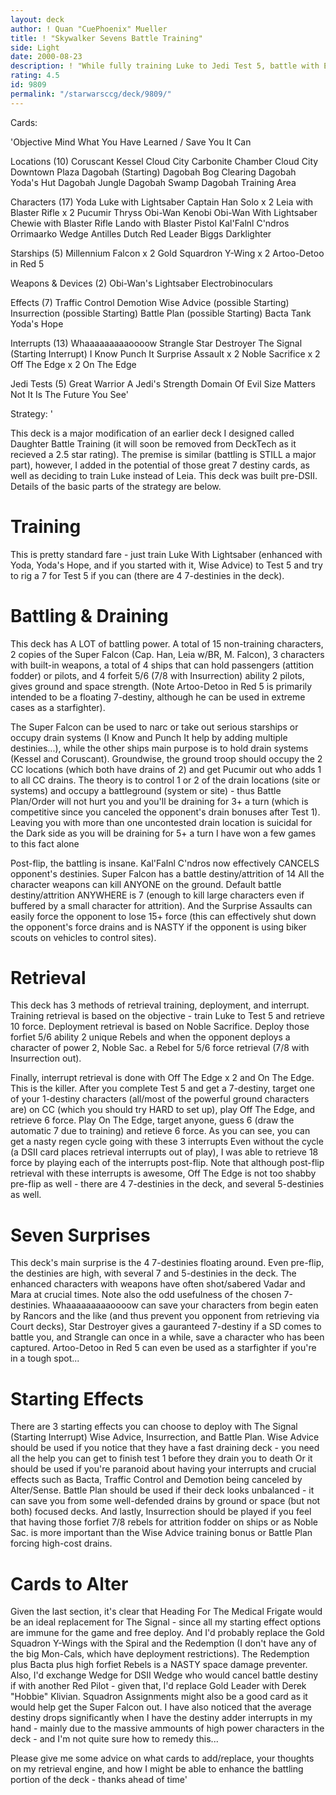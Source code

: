 ```yaml
---
layout: deck
author: ! Quan "CuePhoenix" Mueller
title: ! "Skywalker Sevens Battle Training"
side: Light
date: 2000-08-23
description: ! "While fully training Luke to Jedi Test 5, battle with Enhanced mains, Super Falcon, and floating sevens. After completing Test 5 (with a seven), a non-traditional retrieval engine is used to prolong the game and enhance the damage done by battling."
rating: 4.5
id: 9809
permalink: "/starwarsccg/deck/9809/"
---
```

Cards: 

'Objective
Mind What You Have Learned / Save You It Can

Locations (10)
Coruscant
Kessel
Cloud City Carbonite Chamber
Cloud City Downtown Plaza
Dagobah (Starting)
Dagobah Bog Clearing
Dagobah Yoda's Hut
Dagobah Jungle
Dagobah Swamp
Dagobah Training Area

Characters (17)
Yoda
Luke with Lightsaber
Captain Han Solo x 2
Leia with Blaster Rifle x 2
Pucumir Thryss
Obi-Wan Kenobi
Obi-Wan With Lightsaber
Chewie with Blaster Rifle
Lando with Blaster Pistol
Kal'Falnl C'ndros
Orrimaarko
Wedge Antilles
Dutch
Red Leader
Biggs Darklighter

Starships (5)
Millennium Falcon x 2
Gold Squardron Y-Wing x 2
Artoo-Detoo in Red 5

Weapons & Devices (2)
Obi-Wan's Lightsaber
Electrobinoculars

Effects (7)
Traffic Control
Demotion
Wise Advice (possible Starting)
Insurrection (possible Starting)
Battle Plan (possible Starting)
Bacta Tank
Yoda's Hope

Interrupts (13)
Whaaaaaaaaaoooow
Strangle
Star Destroyer
The Signal (Starting Interrupt)
I Know
Punch It
Surprise Assault x 2
Noble Sacrifice x 2
Off The Edge x 2
On The Edge

Jedi Tests (5)
Great Warrior
A Jedi's Strength
Domain Of Evil
Size Matters Not
It Is The Future You See'

Strategy: '

This deck is a major modification of an earlier deck I designed called Daughter Battle Training (it will soon be removed from DeckTech as it recieved a 2.5 star rating). The premise is similar (battling is STILL a major part), however, I added in the potential of those great 7 destiny cards, as well as deciding to train Luke instead of Leia. This deck was built pre-DSII. Details of the basic parts of the strategy are below.

Training
=======================
This is pretty standard fare - just train Luke With Lightsaber (enhanced with Yoda, Yoda's Hope, and if you started with it, Wise Advice) to Test 5 and try to rig a 7 for Test 5 if you can (there are 4 7-destinies in the deck).

Battling & Draining
=======================
This deck has A LOT of battling power. A total of 15 non-training characters, 2 copies of the Super Falcon (Cap. Han, Leia w/BR, M. Falcon), 3 characters with built-in weapons, a total of 4 ships that can hold passengers (attition fodder) or pilots, and 4 forfeit 5/6 (7/8 with Insurrection) ability 2 pilots, gives ground and space strength. (Note Artoo-Detoo in Red 5 is primarily intended to be a floating 7-destiny, although he can be used in extreme cases as a starfighter).

The Super Falcon can be used to narc or take out serious starships or occupy drain systems (I Know and Punch It help by adding multiple destinies...), while the other ships main purpose is to hold drain systems (Kessel and Coruscant). Groundwise, the ground troop should occupy the 2 CC locations (which both have drains of 2) and get Pucumir out who adds 1 to all CC drains. The theory is to control 1 or 2 of the drain locations (site or systems) and occupy a battleground (system or site) - thus Battle Plan/Order will not hurt you and you'll be draining for 3+ a turn (which is competitive since you canceled the opponent's drain bonuses after Test 1). Leaving you with more than one uncontested drain location is suicidal for the Dark side as you will be draining for 5+ a turn I have won a few games to this fact alone

Post-flip, the battling is insane. Kal'Falnl C'ndros now effectively CANCELS opponent's destinies. Super Falcon has a battle destiny/attrition of 14 All the character weapons can kill ANYONE on the ground. Default battle destiny/attrition ANYWHERE is 7 (enough to kill large characters even if buffered by a small character for attrition). And the Surprise Assaults can easily force the opponent to lose 15+ force (this can effectively shut down the opponent's force drains and is NASTY if the opponent is using biker scouts on vehicles to control sites).

Retrieval
=======================
This deck has 3 methods of retrieval training, deployment, and interrupt. Training retrieval is based on the objective - train Luke to Test 5 and retrieve 10 force. Deployment retrieval is based on Noble Sacrifice. Deploy those forfiet 5/6 ability 2 unique Rebels and when the opponent deploys a character of power 2, Noble Sac. a Rebel for 5/6 force retrieval (7/8 with Insurrection out).

Finally, interrupt retrieval is done with Off The Edge x 2 and On The Edge. This is the killer. After you complete Test 5 and get a 7-destiny, target one of your 1-destiny characters (all/most of the powerful ground characters are) on CC (which you should try HARD to set up), play Off The Edge, and retrieve 6 force. Play On The Edge, target anyone, guess 6 (draw the automatic 7 due to training) and retieve 6 force. As you can see, you can get a nasty regen cycle going with these 3 interrupts Even without the cycle (a DSII card places retrieval interrupts out of play), I was able to retrieve 18 force by playing each of the interrupts post-flip. Note that although post-flip retrieval with these interrupts is awesome, Off The Edge is not too shabby pre-flip as well - there are 4 7-destinies in the deck, and several 5-destinies as well.

Seven Surprises
=======================
This deck's main surprise is the 4 7-destinies floating around. Even pre-flip, the destinies are high, with several 7 and 5-destinies in the deck. The enhanced characters with weapons have often shot/sabered Vadar and Mara at crucial times. Note also the odd usefulness of the chosen 7-destinies. Whaaaaaaaaaoooow can save your characters from begin eaten by Rancors and the like (and thus prevent you opponent from retrieving via Court decks), Star Destroyer gives a gauranteed 7-destiny if a SD comes to battle you, and Strangle can once in a while, save a character who has been captured. Artoo-Detoo in Red 5 can even be used as a starfighter if you're in a tough spot...

Starting Effects
=======================
There are 3 starting effects you can choose to deploy with The Signal (Starting Interrupt) Wise Advice, Insurrection, and Battle Plan. Wise Advice should be used if you notice that they have a fast draining deck - you need all the help you can get to finish test 1 before they drain you to death Or it should be used if you're paranoid about having your interrupts and crucial effects such as Bacta, Traffic Control and Demotion being canceled by Alter/Sense. Battle Plan should be used if their deck looks unbalanced - it can save you from some well-defended drains by ground or space (but not both) focused decks. And lastly, Insurrection should be played if you feel that having those forfiet 7/8 rebels for attrition fodder on ships or as Noble Sac. is more important than the Wise Advice training bonus or Battle Plan forcing high-cost drains.

Cards to Alter
=======================
Given the last section, it's clear that Heading For The Medical Frigate would be an ideal replacement for The Signal - since all my starting effect options are immune for the game and free deploy. And I'd probably replace the Gold Squadron Y-Wings with the Spiral and the Redemption (I don't have any of the big Mon-Cals, which have deployment restrictions). The Redemption plus Bacta plus high forfiet Rebels is a NASTY space damage preventer. Also, I'd exchange Wedge for DSII Wedge who would cancel battle destiny if with another Red Pilot - given that, I'd replace Gold Leader with Derek "Hobbie" Klivian. Squadron Assignments might also be a good card as it would help get the Super Falcon out. I have also noticed that the average destiny drops significantly when I have the destiny adder interrupts in my hand - mainly due to the massive ammounts of high power characters in the deck - and I'm not quite sure how to remedy this...

Please give me some advice on what cards to add/replace, your thoughts on my retrieval engine, and how I might be able to enhance the battling portion of the deck - thanks ahead of time'
